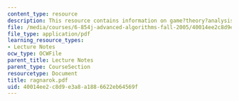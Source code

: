 ```yaml
---
content_type: resource
description: This resource contains information on game?theory?analysis and online?algorithm.
file: /media/courses/6-854j-advanced-algorithms-fall-2005/40014ee2c8d9e3a8a1886622eb64569f_ragnarok.pdf
file_type: application/pdf
learning_resource_types:
- Lecture Notes
ocw_type: OCWFile
parent_title: Lecture Notes
parent_type: CourseSection
resourcetype: Document
title: ragnarok.pdf
uid: 40014ee2-c8d9-e3a8-a188-6622eb64569f
---
```

